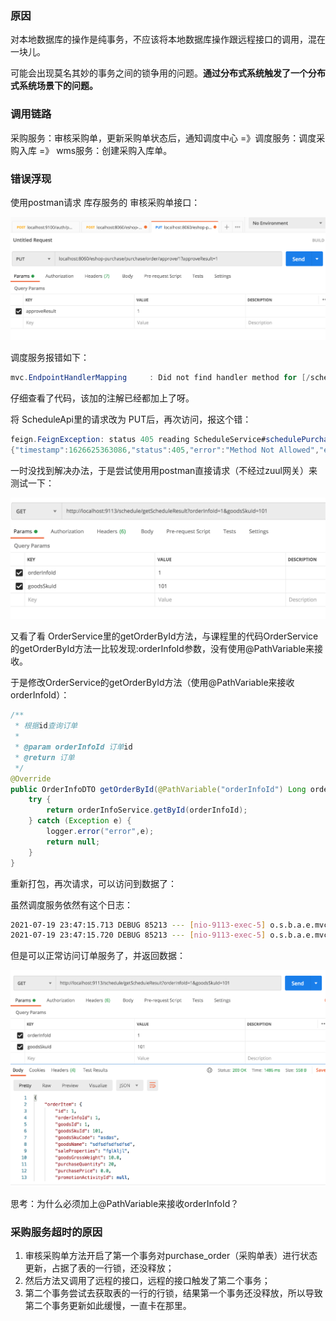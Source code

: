 ### 原因

对本地数据库的操作是纯事务，不应该将本地数据库操作跟远程接口的调用，混在一块儿。

可能会出现莫名其妙的事务之间的锁争用的问题。**通过分布式系统触发了一个分布式系统场景下的问题。**

### 调用链路

采购服务：审核采购单，更新采购单状态后，通知调度中心  =》调度服务：调度采购入库 =》 wms服务：创建采购入库单。

### 错误浮现

使用postman请求 库存服务的 审核采购单接口：

<img src="添加大量日志来定位wms服务调用采购服务超时的问题.assets/image-20210718162428739.png" alt="image-20210718162428739" style="zoom:50%;" />

调度服务报错如下：

```java
mvc.EndpointHandlerMapping     : Did not find handler method for [/schedule/schedulePurchaseInput]
```

仔细查看了代码，该加的注解已经都加上了呀。

将 ScheduleApi里的请求改为 PUT后，再次访问，报这个错：

```java
feign.FeignException: status 405 reading ScheduleService#schedulePurchaseInput(PurchaseOrderDTO); content:
{"timestamp":1626625363086,"status":405,"error":"Method Not Allowed","exception":"org.springframework.web.HttpRequestMethodNotSupportedException","message":"Request method 'POST' not supported","path":"/schedule/schedulePurchaseInput"}
```

一时没找到解决办法，于是尝试使用用postman直接请求（不经过zuul网关）来测试一下：

<img src="添加大量日志来定位wms服务调用采购服务超时的问题.assets/image-20210719234505040.png" alt="image-20210719234505040" style="zoom:50%;" />

又看了看 OrderService里的getOrderById方法，与课程里的代码OrderService的getOrderById方法一比较发现:orderInfoId参数，没有使用@PathVariable来接收。

于是修改OrderService的getOrderById方法（使用@PathVariable来接收orderInfoId）：

```java
/**
 * 根据id查询订单
 *
 * @param orderInfoId 订单id
 * @return 订单
 */
@Override
public OrderInfoDTO getOrderById(@PathVariable("orderInfoId") Long orderInfoId) {
    try {
        return orderInfoService.getById(orderInfoId);
    } catch (Exception e) {
        logger.error("error",e);
        return null;
    }
}
```

重新打包，再次请求，可以访问到数据了：

虽然调度服务依然有这个日志：

```bash
2021-07-19 23:47:15.713 DEBUG 85213 --- [nio-9113-exec-5] o.s.b.a.e.mvc.EndpointHandlerMapping     : Looking up handler method for path /schedule/getScheduleResult
2021-07-19 23:47:15.720 DEBUG 85213 --- [nio-9113-exec-5] o.s.b.a.e.mvc.EndpointHandlerMapping     : Did not find handler method for [/schedule/getScheduleResult]
```

但是可以正常访问订单服务了，并返回数据：

<img src="添加大量日志来定位wms服务调用采购服务超时的问题.assets/image-20210719234651859.png" alt="image-20210719234651859" style="zoom:50%;" />

思考：为什么必须加上@PathVariable来接收orderInfoId？



### 采购服务超时的原因

1. 审核采购单方法开启了第一个事务对purchase_order（采购单表）进行状态更新，占据了表的一行锁，还没释放；
2. 然后方法又调用了远程的接口，远程的接口触发了第二个事务；
3. 第二个事务尝试去获取表的一行的行锁，结果第一个事务还没释放，所以导致第二个事务更新如此缓慢，一直卡在那里。